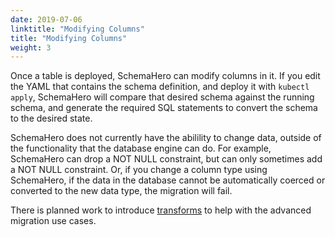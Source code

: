 ```yaml
---
date: 2019-07-06
linktitle: "Modifying Columns"
title: "Modifying Columns"
weight: 3
---
```


Once a table is deployed, SchemaHero can modify columns in it. If you edit the YAML that contains the schema definition, and deploy it with `kubectl apply`, SchemaHero will compare that desired schema against the running schema, and generate the required SQL statements to convert the schema to the desired state.

SchemaHero does not currently have the abilility to change data, outside of the functionality that the database engine can do. For example, SchemaHero can drop a NOT NULL constraint, but can only sometimes add a NOT NULL constraint. Or, if you change a column type using SchemaHero, if the data in the database cannot be automatically coerced or converted to the new data type, the migration will fail.

There is planned work to introduce [transforms](/docs/managing-tables/transforms/) to help with the advanced migration use cases.
